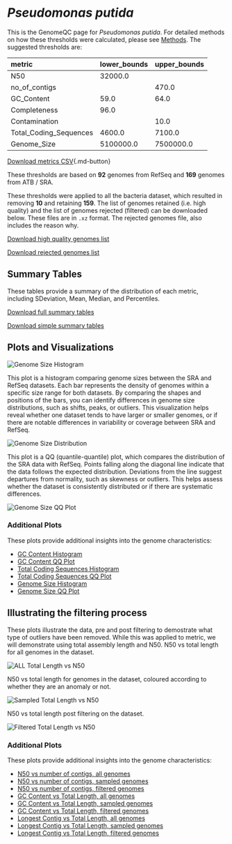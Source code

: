 # *Pseudomonas putida*

This is the GenomeQC page for *Pseudomonas putida*. For detailed methods on how these thresholds were calculated, please see [Methods](../../methods.md).
The suggested thresholds are: 

| metric                 | lower_bounds   | upper_bounds   |
|:-----------------------|:---------------|:---------------|
| N50                    | 32000.0        |                |
| no_of_contigs          |                | 470.0          |
| GC_Content             | 59.0           | 64.0           |
| Completeness           | 96.0           |                |
| Contamination          |                | 10.0           |
| Total_Coding_Sequences | 4600.0         | 7100.0         |
| Genome_Size            | 5100000.0      | 7500000.0      |

[Download metrics CSV](Pseudomonas_putida_metrics.csv){.md-button}


These thresholds are based on **92** genomes from RefSeq and **169** genomes from ATB / SRA.

These thresholds were applied to all the bacteria dataset, which resulted in removing **10** and retaining **159**.
The list of genomes retained (i.e. high quality) and the list of genomes rejected (filtered) can be downloaded below. These files are in `.xz` format. The rejected genomes file, also includes the reason why.

[Download high quality genomes list](Pseudomonas_putida_high_quality_genomes.csv.xz)


[Download rejected genomes list](Pseudomonas_putida_filtered_out_genomes.csv.xz)



## Summary Tables
These tables provide a summary of the distribution of each metric, including SDeviation, Mean, Median, and Percentiles.

[Download full summary tables](summary.csv)

[Download simple summary tables](selected_summary.csv)

## Plots and Visualizations

![Genome Size Histogram](Genome_Size_refseq_histogram_kde.png)

This plot is a histogram comparing genome sizes between the SRA and RefSeq datasets. Each bar represents the density of genomes within a specific size range for both datasets. By comparing the shapes and positions of the bars, you can identify differences in genome size distributions, such as shifts, peaks, or outliers. This visualization helps reveal whether one dataset tends to have larger or smaller genomes, or if there are notable differences in variability or coverage between SRA and RefSeq.

![Genome Size Distribution](Genome_Size_refseq_histogram_kde.png)

This plot is a QQ (quantile-quantile) plot, which compares the distribution of the SRA data with RefSeq. Points falling along the diagonal line indicate that the data follows the expected distribution. Deviations from the line suggest departures from normality, such as skewness or outliers. This helps assess whether the dataset is consistently distributed or if there are systematic differences.

![Genome Size QQ Plot](Genome_Size_refseq_qqplot.png)

### Additional Plots

These plots provide additional insights into the genome characteristics:

- [GC Content Histogram](GC_Content_refseq_histogram_kde.png)
- [GC Content QQ Plot](GC_Content_refseq_qqplot.png)
- [Total Coding Sequences Histogram](Total_Coding_Sequences_refseq_histogram_kde.png)
- [Total Coding Sequences QQ Plot](Total_Coding_Sequences_refseq_qqplot.png)
- [Genome Size Histogram](Genome_Size_refseq_histogram_kde.png)
- [Genome Size QQ Plot](Genome_Size_refseq_qqplot.png)
## Illustrating the filtering process
These plots illustrate the data, pre and post filtering to demostrate what type of outliers have been removed. While this was applied to metric, we will demonstrate using total assembly length and N50.
N50 vs total length for all genomes in the dataset.

![ALL Total Length vs N50](Pseudomonas_putida_all_total_length_N50.png)

N50 vs total length for genomes in the dataset, coloured according to whether they are an anomaly or not.

![Sampled Total Length vs N50](Pseudomonas_putida_sample_total_length_N50.png)

N50 vs total length post filtering on the dataset.

![Filtered Total Length vs N50](Pseudomonas_putida_filt_total_length_N50.png)

### Additional Plots

These plots provide additional insights into the genome characteristics:

- [N50 vs number of contigs, all genomes](Pseudomonas_putida_all_N50_number.png)
- [N50 vs number of contigs, sampled genomes](Pseudomonas_putida_sample_N50_number.png)
- [N50 vs number of contigs, filtered genomes](Pseudomonas_putida_filt_N50_number.png)
- [GC Content vs Total Length, all genomes](Pseudomonas_putida_all_total_length_GC_Content.png)
- [GC Content vs Total Length, sampled genomes](Pseudomonas_putida_sample_total_length_GC_Content.png)
- [GC Content vs Total Length, filtered genomes](Pseudomonas_putida_filt_total_length_GC_Content.png)
- [Longest Contig vs Total Length, all genomes](Pseudomonas_putida_all_total_length_longest.png)
- [Longest Contig vs Total Length, sampled genomes](Pseudomonas_putida_sample_total_length_longest.png)
- [Longest Contig vs Total Length, filtered genomes](Pseudomonas_putida_filt_total_length_longest.png)
